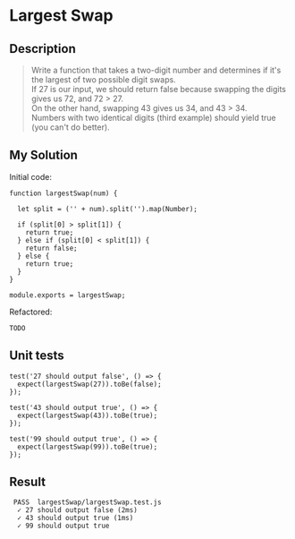 # Largest Swap

## Description

>Write a function that takes a two-digit number and determines if it's the largest of two possible digit swaps.<br>
If 27 is our input, we should return false because swapping the digits gives us 72, and 72 > 27.<br> 
On the other hand, swapping 43 gives us 34, and 43 > 34.<br>
Numbers with two identical digits (third example) should yield true (you can't do better).

## My Solution

Initial code:

```
function largestSwap(num) {
  
  let split = ('' + num).split('').map(Number);

  if (split[0] > split[1]) {
    return true;
  } else if (split[0] < split[1]) {
    return false;
  } else {
    return true;
  }
}

module.exports = largestSwap;
```

Refactored:

```
TODO
```
## Unit tests

```
test('27 should output false', () => {
  expect(largestSwap(27)).toBe(false);
});

test('43 should output true', () => {
  expect(largestSwap(43)).toBe(true);
});

test('99 should output true', () => {
  expect(largestSwap(99)).toBe(true);
});
```
## Result

```
 PASS  largestSwap/largestSwap.test.js
  ✓ 27 should output false (2ms)
  ✓ 43 should output true (1ms)
  ✓ 99 should output true
```
